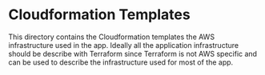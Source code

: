# Cloudformation Templates

This directory contains the Cloudformation templates the AWS infrastructure used in the app. Ideally all the application infrastructure should be describe with Terraform since Terraform is not AWS specific and can be used to describe the infrastructure used for most of the app.
